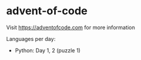 # advent-of-code
Visit https://adventofcode.com for more information

Languages per day:
- Python: Day 1, 2 (puzzle 1)